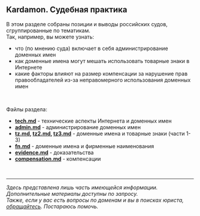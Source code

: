 ## Kardamon. Судебная практика 

В этом разделе собраны позиции и выводы российских судов, сгруппированные по тематикам. <br/>
Так, например, вы можете узнать: 
* что (по мнению суда) включает в себя администрирование доменных имен 
* как доменные имена могут мешать использовать товарные знаки в Интернете 
* какие факторы влияют на размер компенсации за нарушение прав правообладателей из-за неправомерного использования доменных имен 

<br/>

Файлы раздела:

* **[tech.md](https://github.com/xCounsel/cardamom/blob/master/Russian/courts/tech.md)** - технические аспекты Интернета и доменных имен
* **[admin.md](https://github.com/xCounsel/cardamom/blob/master/Russian/courts/admin.md)** - администрирование доменных имен
* **[tz.md](https://github.com/xCounsel/cardamom/blob/master/Russian/courts/tz.md), [tz2.md](https://github.com/xCounsel/cardamom/blob/master/Russian/courts/tz2.md), [tz3.md](https://github.com/xCounsel/cardamom/blob/master/Russian/courts/tz3.md)** - доменные имена и товарные знаки (части 1-3)
* **[fn.md](https://github.com/xCounsel/cardamom/blob/master/Russian/courts/fn.md)** - доменные имена и фирменные наименования
* **[evidence.md](https://github.com/xCounsel/cardamom/blob/master/Russian/courts/evidence.md)** - доказательства
* **[compensation.md](https://github.com/xCounsel/cardamom/blob/master/Russian/courts/compensation.md)** - компенсации

<br/>

----
*Здесь представлена лишь часть имеющейся информации. Дополнительные материалы доступны по запросу.*<br/>
*Также, если у вас есть вопросы по доменам и вы в поисках юриста, [обращайтесь](http://dorotenko.pro/contact/). Постараюсь помочь.* 
